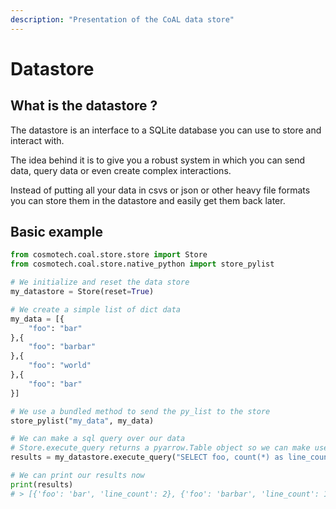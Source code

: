 ```yaml
---
description: "Presentation of the CoAL data store"
---
```


# Datastore

## What is the datastore ?

The datastore is an interface to a SQLite database you can use to store and interact with.

The idea behind it is to give you a robust system in which you can send data, query data or even create complex interactions.

Instead of putting all your data in csvs or json or other heavy file formats you can store them in the datastore and easily get them back later.

## Basic example

```python title="Basic use of the datastore"
from cosmotech.coal.store.store import Store
from cosmotech.coal.store.native_python import store_pylist

# We initialize and reset the data store
my_datastore = Store(reset=True)

# We create a simple list of dict data
my_data = [{
    "foo": "bar"
},{
    "foo": "barbar"
},{
    "foo": "world"
},{
    "foo": "bar"
}]

# We use a bundled method to send the py_list to the store
store_pylist("my_data", my_data)

# We can make a sql query over our data
# Store.execute_query returns a pyarrow.Table object so we can make use of Table.to_pylist to get an equivalent format
results = my_datastore.execute_query("SELECT foo, count(*) as line_count FROM my_data GROUP BY foo").to_pylist()

# We can print our results now
print(results)
# > [{'foo': 'bar', 'line_count': 2}, {'foo': 'barbar', 'line_count': 1}, {'foo': 'world', 'line_count': 1}]
```